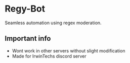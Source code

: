 # Regy-Bot
Seamless automation using regex moderation.

## Important info
* Wont work in other servers without slight modification
* Made for IrwinTechs discord server
